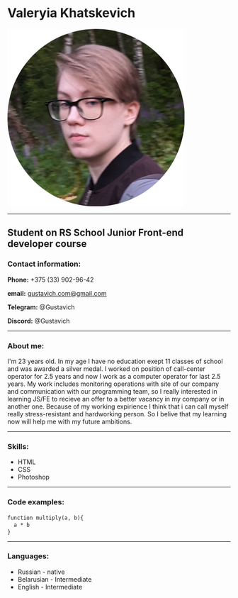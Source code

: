 # Valeryia Khatskevich
![photo](/img/cv-photo.png)
*********
## Student on RS School Junior Front-end developer course
### Contact information:
**Phone:** +375 (33) 902-96-42


**email:** gustavich.com@gmail.com


**Telegram:** @Gustavich


**Discord:** @Gustavich
************
### About me:
I'm 23 years old. In my age I have no education exept 11 classes of school and was awarded a silver medal. I worked on position of call-center operator for 2.5 years and now I work as a computer operator for last 2.5 years. My work includes monitoring operations with site of our company and communication with our programming team, so I really interested in learning JS/FE to recieve an offer to a better vacancy in my company or in another one. Because of my working expirience I think that i can call myself really stress-resistant and hardworking person. So I belive that my learning now will help me with my future ambitions.
************
### Skills:
* HTML
* CSS
* Photoshop
************
### Code examples:
```
function multiply(a, b){
  a * b
}
```
************
### Languages:
* Russian - native
* Belarusian - Intermediate
* English - Intermediate
